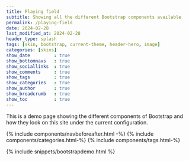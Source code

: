 ```yaml
---
title: Playing field
subtitle: Showing all the different Bootstrap components available
permalink: /playing-field
date: 2024-02-28
last_modified_at: 2024-02-28
header_type: splash
tags: [skin, bootstrap, current-theme, header-hero, image]
categories: [skins]
show_date         : true
show_bottomnavs   : true
show_sociallinks  : true
show_comments     : true
show_tags         : true
show_categories   : true
show_author       : true
show_breadcrumb   : true
show_toc          : true
---
```


This is a demo page showing the different components of Bootstrap and how they look on this site under the current configuration.

{% include components/navbeforeafter.html -%}
{% include components/categories.html-%}
{% include components/tags.html-%}

{% include snippets/bootstrapdemo.html  %}
